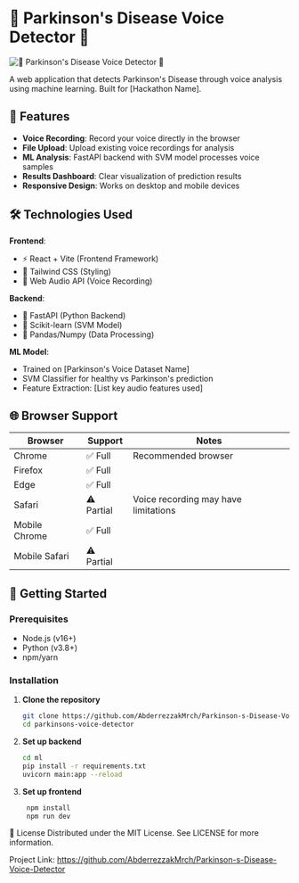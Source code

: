 # 🎤 Parkinson's Disease Voice Detector 🧠

![🎤 Parkinson's Disease Voice Detector 🧠](https://www.lifestation.com/wp-content/uploads/dynamic/2024/03/Medical-Alert-System-for-Parkinsons-Disease-Patients-1538x0-c-default.png) 

A web application that detects Parkinson's Disease through voice analysis using machine learning. Built for [Hackathon Name].

## 🌟 Features

- **Voice Recording**: Record your voice directly in the browser
- **File Upload**: Upload existing voice recordings for analysis
- **ML Analysis**: FastAPI backend with SVM model processes voice samples
- **Results Dashboard**: Clear visualization of prediction results
- **Responsive Design**: Works on desktop and mobile devices

## 🛠️ Technologies Used

**Frontend**:
- ⚡ React + Vite (Frontend Framework)
- 🎨 Tailwind CSS (Styling)
- 🎤 Web Audio API (Voice Recording)

**Backend**:
- 🐍 FastAPI (Python Backend)
- 🤖 Scikit-learn (SVM Model)
- 🐼 Pandas/Numpy (Data Processing)

**ML Model**:
- Trained on [Parkinson's Voice Dataset Name]
- SVM Classifier for healthy vs Parkinson's prediction
- Feature Extraction: [List key audio features used]

## 🌐 Browser Support

| Browser | Support | Notes |
|---------|---------|-------|
| Chrome  | ✅ Full | Recommended browser |
| Firefox | ✅ Full |  |
| Edge    | ✅ Full |  |
| Safari  | ⚠️ Partial | Voice recording may have limitations |
| Mobile Chrome | ✅ Full |  |
| Mobile Safari | ⚠️ Partial |  |

## 🚀 Getting Started

### Prerequisites
- Node.js (v16+)
- Python (v3.8+)
- npm/yarn

### Installation

1. **Clone the repository**
   ```bash
   git clone https://github.com/AbderrezzakMrch/Parkinson-s-Disease-Voice-Detector.git
   cd parkinsons-voice-detector

2. **Set up backend** 
   ```bash
   cd ml
   pip install -r requirements.txt
   uvicorn main:app --reload
   
3. **Set up frontend** 
   ```bash
    npm install
    npm run dev


📜 License
Distributed under the MIT License. See LICENSE for more information.


Project Link: https://github.com/AbderrezzakMrch/Parkinson-s-Disease-Voice-Detector


